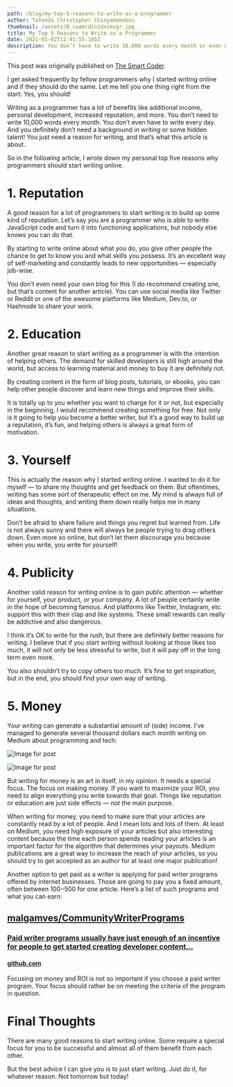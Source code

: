 ```yaml
---
path: /blog/my-top-5-reasons-to-write-as-a-programmer
author: Tatenda Christopher Chinyamakobvu
thumbnail: /assets/0_cwamcdin1dvsmvgr.jpg
title: My Top 5 Reasons to Write as a Programmer
date: 2021-01-02T12:41:55.185Z
description: You don’t have to write 10,000 words every month or even write every day
---
```


This post was originally published on [The Smart Coder](https://thesmartcoder.dev/5-great-reasons-to-write-as-a-programmer/).

I get asked frequently by fellow programmers why I started writing online and if they should do the same. Let me tell you one thing right from the start: Yes, you should!

Writing as a programmer has a lot of benefits like additional income, personal development, increased reputation, and more. You don’t need to write 10,000 words every month. You don’t even have to write every day. And you definitely don’t need a background in writing or some hidden talent! You just need a reason for writing, and that’s what this article is about.

So in the following article, I wrote down my personal top five reasons why programmers should start writing online.

# 1. Reputation

A good reason for a lot of programmers to start writing is to build up some kind of reputation. Let’s say you are a programmer who is able to write JavaScript code and turn it into functioning applications, but nobody else knows you can do that.

By starting to write online about what you do, you give other people the chance to get to know you and what skills you possess. It’s an excellent way of self-marketing and constantly leads to new opportunities — especially job-wise.

You don’t even need your own blog for this (I do recommend creating one, but that’s content for another article). You can use social media like Twitter or Reddit or one of the awesome platforms like Medium, Dev.to, or Hashnode to share your work.

# 2. Education

Another great reason to start writing as a programmer is with the intention of helping others. The demand for skilled developers is still high around the world, but access to learning material and money to buy it are definitely not.

By creating content in the form of blog posts, tutorials, or ebooks, you can help other people discover and learn new things and improve their skills.

It is totally up to you whether you want to charge for it or not, but especially in the beginning, I would recommend creating something for free. Not only is it going to help you become a better writer, but it’s a good way to build up a reputation, it’s fun, and helping others is always a great form of motivation.

# 3. Yourself

This is actually the reason why I started writing online. I wanted to do it for myself — to share my thoughts and get feedback on them. But oftentimes, writing has some sort of therapeutic effect on me. My mind is always full of ideas and thoughts, and writing them down really helps me in many situations.

Don’t be afraid to share failure and things you regret but learned from. Life is not always sunny and there will always be people trying to drag others down. Even more so online, but don’t let them discourage you because when you write, you write for yourself!

# 4. Publicity

Another valid reason for writing online is to gain public attention — whether for yourself, your product, or your company. A lot of people certainly write in the hope of becoming famous. And platforms like Twitter, Instagram, etc. support this with their clap and like systems. These small rewards can really be addictive and also dangerous.

I think it’s OK to write for the rush, but there are definitely better reasons for writing. I believe that if you start writing without looking at those likes too much, it will not only be less stressful to write, but it will pay off in the long term even more.

You also shouldn’t try to copy others too much. It’s fine to get inspiration, but in the end, you should find your own way of writing.

# 5. Money

Your writing can generate a substantial amount of (side) income. I’ve managed to generate several thousand dollars each month writing on Medium about programming and tech:

![Image for post](https://miro.medium.com/max/30/1*JlpXcuBbqRAOJkmTHd9lAw.png?q=20)

![Image for post](https://miro.medium.com/max/581/1*JlpXcuBbqRAOJkmTHd9lAw.png)

But writing for money is an art in itself, in my opinion. It needs a special focus. The focus on making money. If you want to maximize your ROI, you need to align everything you write towards that goal. Things like reputation or education are just side effects — not the main purpose.

When writing for money, you need to make sure that your articles are constantly read by a lot of people. And I mean lots and lots of them. At least on Medium, you need high exposure of your articles but also interesting content because the time each person spends reading your articles is an important factor for the algorithm that determines your payouts. Medium publications are a great way to increase the reach of your articles, so you should try to get accepted as an author for at least one major publication!

Another option to get paid as a writer is applying for paid writer programs offered by internet businesses. Those are going to pay you a fixed amount, often between $100-$500 for one article. Here’s a list of such programs and what you can earn:

## [malgamves/CommunityWriterPrograms](https://github.com/malgamves/CommunityWriterPrograms)

### [Paid writer programs usually have just enough of an incentive for people to get started creating developer content…](https://github.com/malgamves/CommunityWriterPrograms)

#### [github.com](https://github.com/malgamves/CommunityWriterPrograms)

Focusing on money and ROI is not so important if you choose a paid writer program. Your focus should rather be on meeting the criteria of the program in question.

# Final Thoughts

There are many good reasons to start writing online. Some require a special focus for you to be successful and almost all of them benefit from each other.

But the best advice I can give you is to just start writing. Just do it, for whatever reason. Not tomorrow but today!